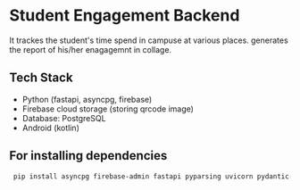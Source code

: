 # Student Engagement Backend

It trackes the student's time spend in campuse at various places.
generates the report of his/her enagagemnt in collage.


## Tech Stack
+ Python (fastapi, asyncpg, firebase)
+ Firebase cloud storage (storing qrcode image)
+ Database: PostgreSQL
+ Android (kotlin)

## For installing dependencies
```sh
 pip install asyncpg firebase-admin fastapi pyparsing uvicorn pydantic-settings python-multipart segno
```
